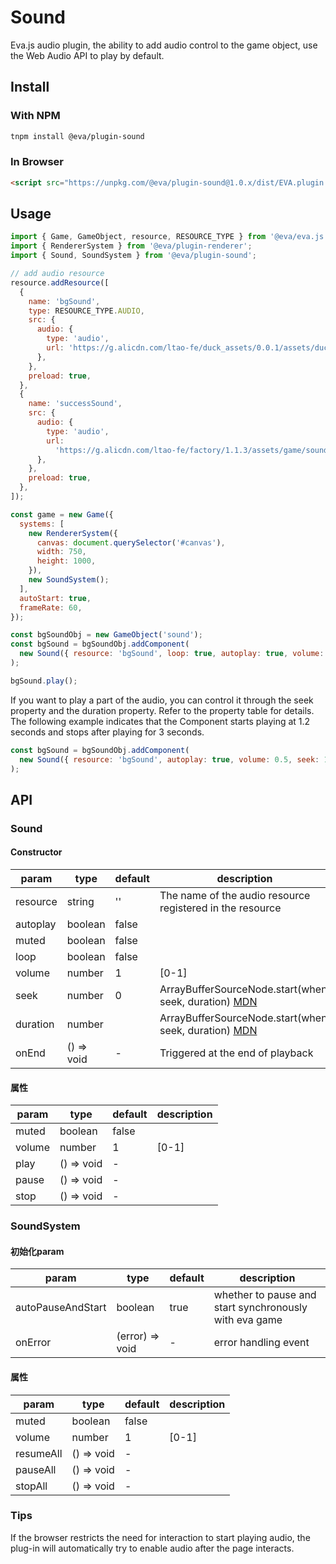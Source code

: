 # Sound 

Eva.js audio plugin, the ability to add audio control to the game object, use the Web Audio API to play by default.

## Install

### With NPM
```bash
tnpm install @eva/plugin-sound
```

### In Browser
```html
<script src="https://unpkg.com/@eva/plugin-sound@1.0.x/dist/EVA.plugin.sound.min.js"></script>
```

## Usage

```javascript
import { Game, GameObject, resource, RESOURCE_TYPE } from '@eva/eva.js';
import { RendererSystem } from '@eva/plugin-renderer';
import { Sound, SoundSystem } from '@eva/plugin-sound';

// add audio resource
resource.addResource([
  {
    name: 'bgSound',
    type: RESOURCE_TYPE.AUDIO,
    src: {
      audio: {
        type: 'audio',
        url: 'https://g.alicdn.com/ltao-fe/duck_assets/0.0.1/assets/duckBg.mp3',
      },
    },
    preload: true,
  },
  {
    name: 'successSound',
    src: {
      audio: {
        type: 'audio',
        url:
          'https://g.alicdn.com/ltao-fe/factory/1.1.3/assets/game/sound/success.mp3',
      },
    },
    preload: true,
  },
]);

const game = new Game({
  systems: [
    new RendererSystem({
      canvas: document.querySelector('#canvas'),
      width: 750,
      height: 1000,
    }),
    new SoundSystem();
  ],
  autoStart: true,
  frameRate: 60,
});

const bgSoundObj = new GameObject('sound');
const bgSound = bgSoundObj.addComponent(
  new Sound({ resource: 'bgSound', loop: true, autoplay: true, volume: 0.5 })
);

bgSound.play();
```

If you want to play a part of the audio, you can control it through the seek property and the duration property. Refer to the property table for details. The following example indicates that the Component starts playing at 1.2 seconds and stops after playing for 3 seconds.

```js
const bgSound = bgSoundObj.addComponent(
  new Sound({ resource: 'bgSound', autoplay: true, volume: 0.5, seek: 1.2, duration: 3 })
);
```

## API

### Sound

#### Constructor

| param    | type       | default | description                                                                                                                           |
| -------- | ---------- | ------- | ------------------------------------------------------------------------------------------------------------------------------------- |
| resource | string     | ''      | The name of the audio resource registered in the resource                                                                             |
| autoplay | boolean    | false   |                                                                                                                                       |
| muted    | boolean    | false   |                                                                                                                                       |
| loop     | boolean    | false   |                                                                                                                                       |
| volume   | number     | 1       | \[0-1\]                                                                                                                               |
| seek     | number     | 0       | ArrayBufferSourceNode.start(when, seek, duration) [MDN](https://developer.mozilla.org/en-US/docs/Web/API/AudioBufferSourceNode/start) |
| duration | number     |         | ArrayBufferSourceNode.start(when, seek, duration) [MDN](https://developer.mozilla.org/en-US/docs/Web/API/AudioBufferSourceNode/start) |
| onEnd    | () => void | -       | Triggered at the end of playback                                                                                                      |

#### 属性

| param  | type       | default | description |
| ------ | ---------- | ------- | ----------- |
| muted  | boolean    | false   |             |
| volume | number     | 1       | \[0-1\]     |
| play   | () => void | -       |             |
| pause  | () => void | -       |             |
| stop   | () => void | -       |             |

### SoundSystem

#### 初始化param

| param             | type            | default | description                                            |
| ----------------- | --------------- | ------- | ------------------------------------------------------ |
| autoPauseAndStart | boolean         | true    | whether to pause and start synchronously with eva game |
| onError           | (error) => void | -       | error handling event                                   |

#### 属性
| param     | type       | default | description |
| --------- | ---------- | ------- | ----------- |
| muted     | boolean    | false   |             |
| volume    | number     | 1       | \[0-1\]     |
| resumeAll | () => void | -       |             |
| pauseAll  | () => void | -       |             |
| stopAll   | () => void | -       |             |

### Tips

If the browser restricts the need for interaction to start playing audio, the plug-in will automatically try to enable audio after the page interacts.

<br/>
<br/>
<br/>
<br/>
<br/>